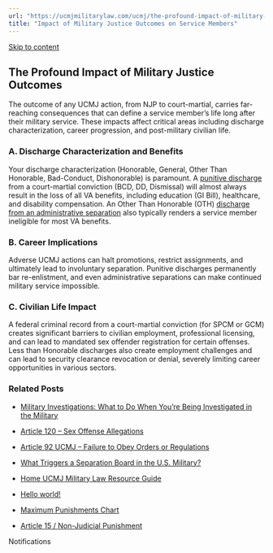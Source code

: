 ```yaml
---
url: "https://ucmjmilitarylaw.com/ucmj/the-profound-impact-of-military-justice-outcomes/"
title: "Impact of Military Justice Outcomes on Service Members"
---
```


[Skip to content](https://ucmjmilitarylaw.com/ucmj/the-profound-impact-of-military-justice-outcomes/#content)

## The Profound Impact of Military Justice Outcomes

The outcome of any UCMJ action, from NJP to court-martial, carries far-reaching consequences that can define a service member’s life long after their military service. These impacts affect critical areas including discharge characterization, career progression, and post-military civilian life.

### A. Discharge Characterization and Benefits

Your discharge characterization (Honorable, General, Other Than Honorable, Bad-Conduct, Dishonorable) is paramount. A [punitive discharge](https://ucmjmilitarylaw.com/boards/ "Administrative Separation Boards") from a court-martial conviction (BCD, DD, Dismissal) will almost always result in the loss of all VA benefits, including education (GI Bill), healthcare, and disability compensation. An Other Than Honorable (OTH) [discharge from an administrative separation](https://ucmjmilitarylaw.com/ucmj/article-92/ "Article 92 UCMJ – Failure to Obey Orders or Regulations") also typically renders a service member ineligible for most VA benefits.

### B. Career Implications

Adverse UCMJ actions can halt promotions, restrict assignments, and ultimately lead to involuntary separation. Punitive discharges permanently bar re-enlistment, and even administrative separations can make continued military service impossible.

### C. Civilian Life Impact

A federal criminal record from a court-martial conviction (for SPCM or GCM) creates significant barriers to civilian employment, professional licensing, and can lead to mandated sex offender registration for certain offenses. Less than Honorable discharges also create employment challenges and can lead to security clearance revocation or denial, severely limiting career opportunities in various sectors.

### Related Posts

- [Military Investigations: What to Do When You’re Being Investigated in the Military](https://ucmjmilitarylaw.com/start-here/under-military-investigation/)
- [Article 120 – Sex Offense Allegations](https://ucmjmilitarylaw.com/ucmj/article-120/)
- [Article 92 UCMJ – Failure to Obey Orders or Regulations](https://ucmjmilitarylaw.com/ucmj/article-92/)
- [What Triggers a Separation Board in the U.S. Military?](https://ucmjmilitarylaw.com/boards/what-triggers-a-separation-board-in-the-u-s-military/)

- [Home UCMJ Military Law Resource Guide](https://ucmjmilitarylaw.com/)
- [Hello world!](https://ucmjmilitarylaw.com/hello-world/)
- [Maximum Punishments Chart](https://ucmjmilitarylaw.com/ucmj/max-punishments/)
- [Article 15 / Non-Judicial Punishment](https://ucmjmilitarylaw.com/article-15/)

Notifications